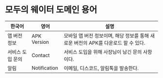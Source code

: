 # 모두의 웨이터 도메인 용어

| **한국어**   | **영어**       | **설명**                                             |
|-----------|--------------|----------------------------------------------------|
| 앱 버전 정보   | APK Version  | 모바일 앱 버전 정보이며, 해당 정보를 통해 새로운 버전의 APK를 다운로드 할 수 있다. |
| 서비스 도입 문의 | Contact      | 서비스 도입을 위해 사장님이 남긴 문의 사항이다.                        |
| 알림        | Notification | 이메일, 디스코드, 알림톡을 발송한다.                              |
